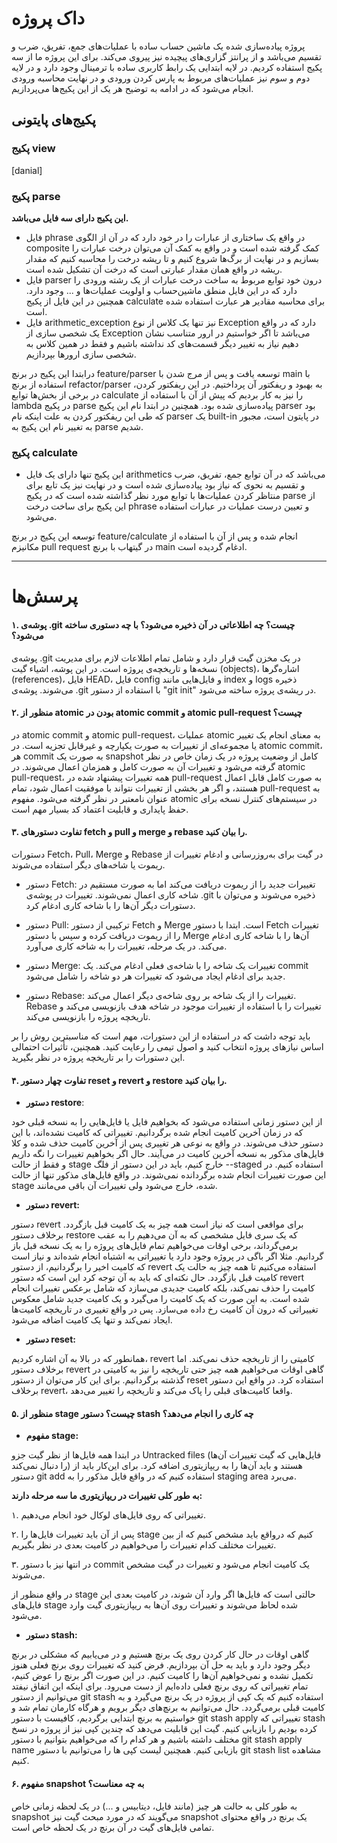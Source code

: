 
# داک پروژه 

پروژه پیاده‌سازی شده یک ماشین حساب ساده با عملیات‌های جمع، تفریق، ضرب و تقسیم می‌باشد و از پرانتز گزاری‌های پیچیده نیز پیروی می‌کند. برای این پروژه ما از سه پکیج استفاده کردیم. در لایه ابتدایی یک رابط کاربری ساده با ترمینال وجود دارد و در لایه دوم و سوم نیز عملیات‌های مربوط به پارس کردن ورودی و در نهایت محاسبه ورودی انجام می‌شود که در ادامه به توضیح هر یک از این پکیج‌ها می‌پردازیم.

## پکیج‌های پایتونی 

### پکیج view 
[danial]


### پکیج parse 

**این پکیج دارای سه فایل می‌باشد.**

- فایل phrase در واقع یک ساختاری از عبارات را در خود دارد که در آن از الگوی composite کمک گرفته شده است و در واقع به کمک آن می‌توان درخت عبارات را بسازیم و در نهایت از برگ‌ها شروع کنیم و تا ریشه‌ درخت را محاسبه کنیم که مقدار ریشه در واقع همان مقدار عبارتی است که درخت آن تشکیل شده است.
- فایل parser  درون خود توابع مربوط به ساخت درخت عبارات از یک رشته ورودی را دارد که در این فایل منطق ماشین‌حساب و اولویت عملیات‌ها و ... وجود دارد. همچنین در این فایل از پکیج calculate برای محاسبه مقادیر هر عبارت استفاده شده است.
- فایل arithmetic_exception نیز تنها یک کلاس از نوع Exception دارد که در واقع یک شخصی سازی از Exception می‌باشد تا اگر خواستیم در ارور متناسب نشان دهیم نیاز به تغییر دیگر قسمت‌های کد نداشته باشیم و فقط در همین کلاس به شخصی سازی ارور‌ها بپردازیم.

درابتدا این پکیج در برنچ feature/parser توسعه یافت و پس از مرج شدن با main با استفاده از برنچ refactor/parser به بهبود و ریفکتور آن پرداختیم. در این ریفکتور کردن، در برخی از بخش‌ها توابع calculate را نیز به کار بردیم که پیش از آن با استفاده از lambda در پکیج parse پیاده‌سازی شده بود. همچنین در ابتدا نام این پکیج parser  بود که طی این ریفکتور کردن به علت اینکه نام parser یک built-in در پایتون است، مجبور به تغییر نام این پکیج به parse شدیم.

### پکیج calculate 
- این پکیج تنها دارای یک فایل arithmetics می‌باشد که در آن توابع جمع، تفریق، ضرب و تقسیم به نحوی که نیاز بود پیاده‌سازی شده است و در نهایت نیز یک تابع برای منتاظر کردن عملیات‌ها با توابع مورد نظر گذاشته شده است که در پکیج parse از این پکیج برای ساخت درخت phrase و تعیین درست عملیات در عبارات استفاده می‌شود.

توسعه این پکیج در برنچ feature/calculate انجام شده و پس از آن با استفاده از مکانیزم pull request در گیتهاب با برنچ main ادغام گردیده است.

---

#           پرسش‌ها  
#### ۱. پوشه‌ی .git چیست؟ چه اطلاعاتی در آن ذخیره می‌شود؟ با چه دستوری ساخته می‌شود؟ 

پوشه‌ی .git در یک مخزن گیت قرار دارد و شامل تمام اطلاعات لازم برای مدیریت نسخه‌ها و تاریخچه‌ی پروژه است. در این پوشه، اشیاء گیت (objects)، اشاره‌گرها (references)، فایل HEAD، فایل config و فایل‌هایی مانند index و logs ذخیره می‌شوند. پوشه‌ی .git با استفاده از دستور "git init" در ریشه‌ی پروژه ساخته می‌شود.


#### ۲. منظور از atomic بودن در atomic commit و atomic pull-request چیست؟ 

در atomic commit و atomic pull-request، عملیات atomic به معنای انجام یک تغییر یا مجموعه‌ای از تغییرات به صورت یکپارچه و غیرقابل تجزیه است. در atomic commit، هر commit به صورت یک snapshot کامل از وضعیت پروژه در یک زمان خاص در نظر گرفته می‌شود و تغییرات آن به صورت کامل و همزمان اعمال می‌شوند. در atomic pull-request، همه تغییرات پیشنهاد شده در pull-request به صورت کامل قابل اعمال هستند، و اگر هر بخشی از تغییرات نتواند با موفقیت اعمال شود، تمام pull-request به عنوان نامعتبر در نظر گرفته می‌شود. مفهوم atomic در سیستم‌های کنترل نسخه برای حفظ پایداری و قابلیت اعتماد کد بسیار مهم است.

####    ۳. تفاوت دستورهای fetch و pull و merge و rebase را بیان کنید. 

دستورات Fetch، Pull، Merge و Rebase در گیت برای به‌روزرسانی و ادغام تغییرات از ریموت یا شاخه‌های دیگر استفاده می‌شوند. 

- دستور Fetch: تغییرات جدید را از ریموت دریافت می‌کند اما به صورت مستقیم در شاخه کاری اعمال نمی‌شوند. تغییرات در پوشه‌ی .git ذخیره می‌شوند و می‌توان با دستورات دیگر آن‌ها را با شاخه کاری ادغام کرد.

- دستور Pull: ترکیبی از دستور Fetch و Merge است. ابتدا با دستور Fetch تغییرات را از ریموت دریافت کرده و سپس با دستور Merge آن‌ها را با شاخه کاری ادغام می‌کند. در یک مرحله، تغییرات را به شاخه کاری می‌آورد.

- دستور Merge: تغییرات یک شاخه را با شاخه‌ی فعلی ادغام می‌کند. یک commit جدید برای ادغام ایجاد می‌شود که تغییرات هر دو شاخه را شامل می‌شود.

- دستور Rebase: تغییرات را از یک شاخه بر روی شاخه‌ی دیگر اعمال می‌کند. Rebase تغییرات را با استفاده از تغییرات موجود در شاخه هدف بازنویسی می‌کند و تاریخچه پروژه را بازنویسی می‌کند.

باید توجه داشت که در استفاده از این دستورات، مهم است که مناسبترین روش را بر اساس نیازهای پروژه انتخاب کنید و اصول تیمی را رعایت کنید. همچنین، تأثیرات احتمالی این دستورات را بر تاریخچه پروژه در نظر بگیرید.

#### ۴. تفاوت چهار دستور reset و revert و restore را بیان کنید.
- **دستور restore**:

از این دستور زمانی استفاده می‌شود که بخواهیم فایل یا فایل‌هایی را به نسخه قبلی خود که در زمان آخرین کامیت انجام شده برگردانیم. تغییراتی که کامیت نشده‌اند، با این دستور حذف می‌شوند. در واقع به نوعی هر تغییری پس از آخرین کامیت حذف شده و کلا فایل‌های مذکور به نسخه آخرین کامیت در می‌آیند.
حال اگر بخواهیم تغییرات را نگه داریم و فقط از حالت stage خارج کنیم، باید در این دستور از فلگ --staged استفاده کنیم. در این صورت تغییرات انجام شده برگردانده نمی‌شوند. در واقع فایل‌های مذکور تنها از حالت stage شده، خارج می‌شود ولی تغییرات آن باقی می‌مانند.

- **دستور revert:**

دستور revert برای مواقعی است که نیاز است همه چیز به یک کامیت قبل بازگردد.
برخلاف دستور restore  که یک سری فایل مشخصی که به‌ آن می‌دهیم را به عقب بر‌می‌گرداند، برخی اوقات می‌‌خواهیم تمام فایل‌های پروژه را به یک نسخه قبل باز گردانیم.
مثلا اگر باگی در پروژه وجود دارد یا تغییراتی به اشتباه انجام شده‌اند و نیاز است که کامیت اخیر را برگردانیم، از دستور revert استفاده‌ می‌کنیم تا همه چیز به حالت یک کامیت قبل بازگردد. حال نکته‌ای که باید به آن توجه کرد این است که دستور revert کامیت را حذف نمی‌کند، بلکه کامیت جدیدی می‌سازد که شامل برعکس تغییرات انجام شده است. به این صورت که یک کامیت را می‌گیرد و یک کامیت جدید شامل معکوس تغییراتی که درون آن کامیت رخ داده می‌سازد. پس در واقع تغییری در تاریخچه کامیت‌ها ایجاد نمی‌کند و تنها یک کامیت اضافه می‌شود.

- **دستور reset:**

همانطور که در بالا به آن اشاره کردیم، revert  کامیتی را از تاریخچه حذف نمی‌کند. اما
برخلاف دستور revert گاهی اوقات می‌خواهیم همه چیز حتی تاریخچه را نیز به کامیتی در گذشته برگردانیم. برای این کار می‌توان از دستور reset استفاده کرد. در واقع این دستور برخلاف revert، واقعا کامیت‌های قبلی را پاک می‌کند و تاریخچه را تغییر می‌دهد.

#### ۵. منظور از stage چیست؟ دستور stash چه کاری را انجام می‌دهد؟ 

- **مفهوم stage:** 

در ابتدا همه فایل‌ها از نظر گیت جزو Untracked files (فایل‌هایی که گیت تغییرات آن‌ها را دنبال نمی‌کند) هستند و باید آن‌ها را به ریپازیتوری اضافه کرد.
برای این‌کار باید از دستور git add استفاده کنیم که در واقع فایل مذکور را به staging area می‌برد.

**به طور کلی تغییرات در ریپازیتوری ما سه مرحله دارند:**

۱. تغییراتی که روی فایل‌های لوکال خود انجام می‌دهیم.

۲. پس از آن باید تغییرات فایل‌ها را stage کنیم که درواقع باید مشخص ‌کنیم که از بین تغییرات مختلف کدام تغییرات را می‌خواهیم در کامیت بعدی در نظر بگیریم.

۳. در انتها نیز با دستور commit یک کامیت انجام می‌شود و تغییرات در گیت مشخص می‌شوند.

در واقع منظور از stage حالتی است که فایل‌ها اگر وارد آن شوند، در کامیت بعدی این فایل‌های stage شده لحاظ می‌شوند و تغییرات روی آن‌ها به ریپازیتوری گیت وارد می‌شود.

- **دستور stash:**

گاهی اوقات در حال کار کردن روی یک برنچ هستیم و در می‌یابیم که مشکلی در برنچ دیگر وجود دارد و باید به حل آن بپردازیم. فرض کنید که تغییرات روی برنچ فعلی هنوز تکمیل نشده و نمی‌خواهیم آن‌ها را کامیت کنیم. در این صورت اگر برنچ را عوض کنیم، تمام تغییراتی که روی برنچ فعلی داده‌ایم از دست می‌رود.
برای اینکه این اتفاق نیفتد می‌توانیم از دستور git stash استفاده کنیم که یک کپی از پروژه در یک برنچ می‌گیرد و به کامیت قبلی بر‌می‌گردد. حال می‌توانیم به برنچ‌های دیگر برویم و هرگاه کارمان تمام شد و خواستیم به برنچ ابتدایی برگردیم، کافیست با دستور git stash apply تغییراتی که stash کرده بودیم را بازیابی کنیم. گیت این قابلیت می‌دهد که چندین کپی نیز از پروژه در نسخ مختلف داشته باشیم و هر کدام را که می‌خواهیم بتوانیم با دستور git stash apply name 
بازیابی کنیم. همچنین لیست کپی ها را می‌توانیم با دستور git stash list مشاهده کنیم.

#### ۶. مفهوم snapshot به چه معناست؟ 

به طور کلی به حالت هر چیز (مانند فایل، دیتابیس و ...) در یک لحظه زمانی خاص snapshot می‌گویند که در مورد مبحث گیت نیز snapshot یک برنچ در واقع محتوای تمامی فایل‌های گیت در آن برنچ در یک لحظه خاص است.
